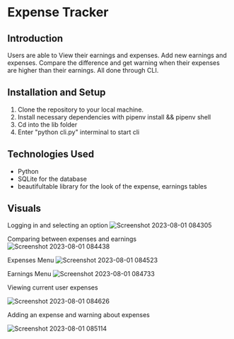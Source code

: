 # Expense Tracker

## Introduction

Users are able to View their earnings and expenses. Add new earnings and expenses. Compare the difference and get warning when their expenses are higher than their earnings. All done through CLI.

## Installation and Setup

1. Clone the repository to your local machine.
2. Install necessary dependencies with pipenv install && pipenv shell
3. Cd into the lib folder
4. Enter "python cli.py" interminal to start cli

## Technologies Used
- Python
- SQLite for the database
- beautifultable library for the look of the expense, earnings tables

## Visuals
Logging in and selecting an option
![Screenshot 2023-08-01 084305](https://github.com/YasmeenY/Expense-Tracker-Project/assets/90418738/c01bf3bf-ef83-4885-b4b6-d432fbe3cee0)

Comparing between expenses and earnings
![Screenshot 2023-08-01 084438](https://github.com/YasmeenY/Expense-Tracker-Project/assets/90418738/b2a5408a-da47-434c-9b5d-cccebe94b147)

Expenses Menu
![Screenshot 2023-08-01 084523](https://github.com/YasmeenY/Expense-Tracker-Project/assets/90418738/e16145ce-9975-4ee9-a622-b58676a43f9e)

Earnings Menu
![Screenshot 2023-08-01 084733](https://github.com/YasmeenY/Expense-Tracker-Project/assets/90418738/a4ba762d-3672-4688-83c4-79673d46c915)

Viewing current user expenses

![Screenshot 2023-08-01 084626](https://github.com/YasmeenY/Expense-Tracker-Project/assets/90418738/f974059e-1c6a-410a-83ad-ef3d0efa7156)

Adding an expense and warning about expenses

![Screenshot 2023-08-01 085114](https://github.com/YasmeenY/Expense-Tracker-Project/assets/90418738/d520ad3d-cee1-4637-9871-cee743230e9f)

